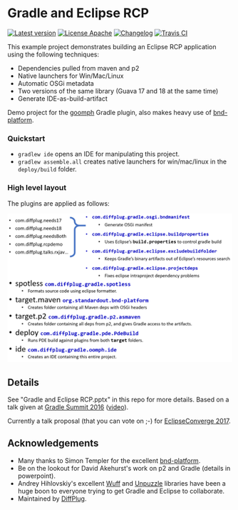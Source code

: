 # Gradle and Eclipse RCP

<!---freshmark shields
output = [
	link(shield('Latest version', 'latest', '{{stable}}', 'blue'), 'https://github.com/{{org}}/{{name}}/releases/latest'),
	link(shield('License Apache', 'license', 'Apache', 'blue'), 'https://tldrlegal.com/license/apache-license-2.0-(apache-2.0)'),
	link(shield('Changelog', 'changelog', '{{version}}', 'brightgreen'), 'CHANGES.md'),
	link(image('Travis CI', 'https://travis-ci.org/{{org}}/{{name}}.svg?branch=master'), 'https://travis-ci.org/{{org}}/{{name}}')
	].join('\n');
-->
[![Latest version](https://img.shields.io/badge/latest-1.0.0-blue.svg)](https://github.com/diffplug/gradle_and_eclipse_rcp/releases/latest)
[![License Apache](https://img.shields.io/badge/license-Apache-blue.svg)](https://tldrlegal.com/license/apache-license-2.0-(apache-2.0))
[![Changelog](https://img.shields.io/badge/changelog-1.0.0--SNAPSHOT-brightgreen.svg)](CHANGES.md)
[![Travis CI](https://travis-ci.org/diffplug/gradle_and_eclipse_rcp.svg?branch=master)](https://travis-ci.org/diffplug/gradle_and_eclipse_rcp)
<!---freshmark /shields -->

This example project demonstrates building an Eclipse RCP application using the following techniques:

- Dependencies pulled from maven and p2
- Native launchers for Win/Mac/Linux
- Automatic OSGi metadata
- Two versions of the same library (Guava 17 and 18 at the same time)
- Generate IDE-as-build-artifact

Demo project for the [goomph](https://github.com/diffplug/goomph) Gradle plugin, also makes heavy use of [bnd-platform](https://github.com/stempler/bnd-platform).

### Quickstart

- `gradlew ide` opens an IDE for manipulating this project.
- `gradlew assemble.all` creates native launchers for win/mac/linux in the `deploy/build` folder.

### High level layout

The plugins are applied as follows:

![Project layout](_imgs/project_layout.png)

## Details

See "Gradle and Eclipse RCP.pptx" in this repo for more details.  Based on a talk given at [Gradle Summit 2016](https://gradlesummit.com/schedule/gradle-and-eclipse-rcp) ([video](https://www.youtube.com/watch?v=PIC6YeRkRlo&feature=youtu.be)).

Currently a talk proposal (that you can vote on ;-) for [EclipseConverge 2017](https://www.eclipseconverge.org/na2017/session/gradle-and-eclipse-ide-build-artifact?utm_source=dlvr.it&utm_medium=twitter).

## Acknowledgements

* Many thanks to Simon Templer for the excellent [bnd-platform](https://github.com/stempler/bnd-platform).
* Be on the lookout for David Akehurst's work on p2 and Gradle (details in powerpoint).
* Andrey Hihlovskiy's excellent [Wuff](https://github.com/akhikhl/wuff) and [Unpuzzle](https://github.com/akhikhl/unpuzzle) libraries have been a huge boon to everyone trying to get Gradle and Eclipse to collaborate.
* Maintained by [DiffPlug](http://www.diffplug.com/).
